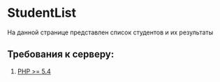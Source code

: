 # StudentList 
На данной странице представлен список студентов и их результаты

## Требования к серверу:
1. [PHP >= 5.4](https://www.php.net/)

